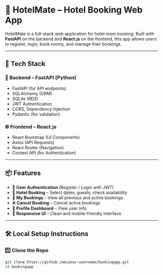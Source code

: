 # 🏨 HotelMate – Hotel Booking Web App

HotelMate is a full-stack web application for hotel room booking. Built with **FastAPI** on the backend and **React.js** on the frontend, this app allows users to register, login, book rooms, and manage their bookings.

---

## 🚀 Tech Stack

### 🧠 Backend – FastAPI (Python)
- FastAPI (for API endpoints)
- SQLAlchemy (ORM)
- SQLite (RDS)
- JWT Authentication
- CORS, Dependency Injection
- Pydantic (for validation)

### 🌐 Frontend – React.js
- React Bootstrap (UI Components)
- Axios (API Requests)
- React Router (Navigation)
- Context API (for Authentication)

---

## 📦 Features

- 🔐 **User Authentication** (Register / Login with JWT)
- 🏨 **Hotel Booking** – Select dates, guests, check availability
- 📅 **My Bookings** – View all previous and active bookings
- ❌ **Cancel Booking** – Cancel active bookings
- 👤 **Profile Dashboard** – View user info
- 🌙 **Responsive UI** – Clean and mobile-friendly interface

---

## 🛠️ Local Setup Instructions

### 1️⃣ Clone the Repo

```bash
git clone https://github.com/your-username/bookingapp.git
cd bookingapp
